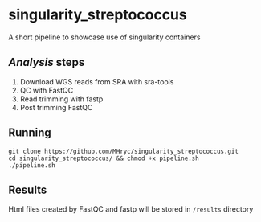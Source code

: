 # singularity_streptococcus
A short pipeline to showcase use of singularity containers

## *Analysis* steps
1. Download WGS reads from SRA with sra-tools
2. QC with FastQC
3. Read trimming with fastp
4. Post trimming FastQC

## Running
```
git clone https://github.com/MHryc/singularity_streptococcus.git
cd singularity_streptococcus/ && chmod +x pipeline.sh
./pipeline.sh
```

## Results
Html files created by FastQC and fastp will be stored in `/results` directory
